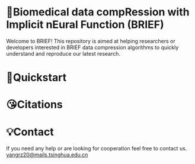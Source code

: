 # 💾Biomedical data compRession with Implicit nEural Function (BRIEF)
Welcome to BRIEF! This repository is aimed at helping researchers or developers interested in
BRIEF data compression algorithms to quickly understand and reproduce our latest research.


# 🚀Quickstart

# 😘Citations

# 💡Contact
If you need any help or are looking for cooperation feel free to contact us.
yangrz20@mails.tsinghua.edu.cn
